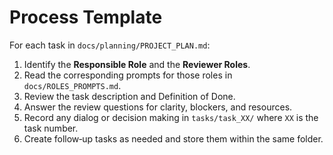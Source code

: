 # Process Template

For each task in `docs/planning/PROJECT_PLAN.md`:

1. Identify the **Responsible Role** and the **Reviewer Roles**.
2. Read the corresponding prompts for those roles in `docs/ROLES_PROMPTS.md`.
3. Review the task description and Definition of Done.
4. Answer the review questions for clarity, blockers, and resources.
5. Record any dialog or decision making in `tasks/task_XX/` where `XX` is the task number.
6. Create follow‑up tasks as needed and store them within the same folder.
